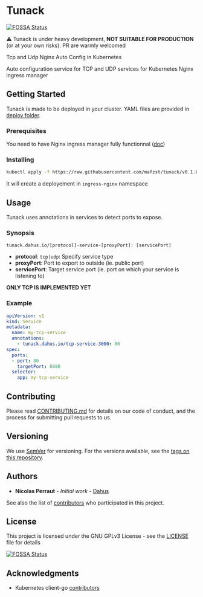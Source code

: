 # Tunack
[![FOSSA Status](https://app.fossa.io/api/projects/git%2Bgithub.com%2Fdahus%2Ftunack.svg?type=shield)](https://app.fossa.io/projects/git%2Bgithub.com%2Fdahus%2Ftunack?ref=badge_shield)


:warning: Tunack is under heavy development, __NOT SUITABLE FOR PRODUCTION__ (or at your own risks). PR are warmly welcomed

Tcp and Udp Nginx Auto Config in Kubernetes

Auto configuration service for TCP and UDP services for Kubernetes Nginx ingress manager

## Getting Started

Tunack is made to be deployed in your cluster. YAML files are provided in [deploy folder](./deploy).

### Prerequisites

 You need to have Nginx ingress manager fully functionnal ([doc](https://github.com/kubernetes/ingress-nginx/blob/master/deploy/README.md))

### Installing


```bash
kubectl apply -f https://raw.githubusercontent.com/mafzst/tunack/v0.1.0/deploy/with-rbac.yaml
```

It will create a deployement in `ingress-nginx` namespace

## Usage

Tunack uses annotations in services to detect ports to expose.

### Synopsis

`tunack.dahus.io/[protocol]-service-[proxyPort]: [servicePort]`

- __protocol__: `tcp|udp`: Specify service type
- __proxyPort__: Port to export to outside (ie. public port)
- __servicePort__: Target service port (ie. port on which your service is listening to)

__ONLY TCP IS IMPLEMENTED YET__

### Example

``` yaml
apiVersion: v1
kind: Service
metadata:
  name: my-tcp-service
  annotations:
    - tunack.dahus.io/tcp-service-3000: 80
spec:
  ports:
  - port: 80
    targetPort: 8080
  selector:
    app: my-tcp-service

```

## Contributing

Please read [CONTRIBUTING.md](CONTRIBUTING.md) for details on our code of conduct, and the process for submitting pull requests to us.

## Versioning

We use [SemVer](http://semver.org/) for versioning. For the versions available, see the [tags on this repository](https://github.com/mafzst/tunack/tags).

## Authors

* **Nicolas Perraut** - *Initial work* - [Dahus](https://dahus.net)

See also the list of [contributors](https://github.com/mafzst/tunack/contributors) who participated in this project.

## License

This project is licensed under the GNU GPLv3 License - see the [LICENSE](LICENSE) file for details


[![FOSSA Status](https://app.fossa.io/api/projects/git%2Bgithub.com%2Fdahus%2Ftunack.svg?type=large)](https://app.fossa.io/projects/git%2Bgithub.com%2Fdahus%2Ftunack?ref=badge_large)

## Acknowledgments

* Kubernetes client-go [contributors](https://github.com/kubernetes/client-go/graphs/contributors)